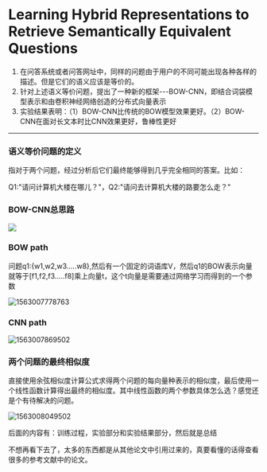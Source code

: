 #       Learning Hybrid Representations to Retrieve Semantically Equivalent Questions

1. 在问答系统或者问答网址中，同样的问题由于用户的不同可能出现各种各样的描述。但是它们的语义应该是等价的。
2. 针对上述语义等价问题，提出了一种新的框架---BOW-CNN，即结合词袋模型表示和由卷积神经网络创造的分布式向量表示
3. 实验结果表明：（1）BOW-CNN比传统的BOW模型效果更好。（2）BOW-CNN在面对长文本时比CNN效果更好，鲁棒性更好

---

### 语义等价问题的定义

  指对于两个问题，经过分析后它们最终能够得到几乎完全相同的答案。比如：

  Q1:"请问计算机大楼在哪儿？"，Q2:"请问去计算机大楼的路要怎么走？"



### BOW-CNN总思路

![](C:\Users\Administrator\Desktop\捕获.PNG)

### BOW path

问题q1:{w1,w2,w3.....w8},然后有一个固定的词语库V，然后q1的BOW表示向量就等于[f1,f2,f3.....f8]乘上向量t，这个t向量是需要通过网络学习而得到的一个参数



![1563007778763](C:\Users\Administrator\AppData\Roaming\Typora\typora-user-images\1563007778763.png)

### CNN path

![1563007869502](C:\Users\Administrator\AppData\Roaming\Typora\typora-user-images\1563007869502.png)

### 两个问题的最终相似度

直接使用余弦相似度计算公式求得两个问题的每向量种表示的相似度，最后使用一个线性函数计算得出最终的相似度。其中线性函数的两个参数具体怎么选？感觉还是个有待解决的问题。



![1563008049502](C:\Users\Administrator\AppData\Roaming\Typora\typora-user-images\1563008049502.png)





后面的内容有：训练过程，实验部分和实验结果部分，然后就是总结

不想再看下去了，太多的东西都是从其他论文中引用过来的，真要看懂的话得查看很多的参考文献中的论文。